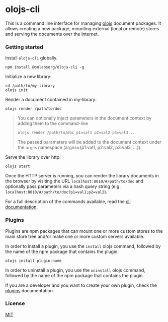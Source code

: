 # olojs-cli
This is a command line interface for managing [olojs] document packages.
It allows creating a new package, mounting external (local or remote) stores
and serving the documents over the internet.

### Getting started
Install `olojs-cli` globally.

```
npm install @onlabsorg/olojs-cli -g
```

Initialize a new library:

```
cd /path/to/my-library
olojs init
```

Render a document contained in my-library:

```
olojs render /path/to/doc
```

>   You can optionally inject parameters in the document context by adding them
>   to the command-line
>
>   `olojs render /path/to/doc p1=val1 p2=val2 p3=val3 ...`
>
>   The passed parameters will be added to the document context under the `argns`
>   namespace (argns={p1:val1, p2:val2, p3:val3, ...}).

Serve the library over http:

```
olojs start
```

Once the HTTP server is running, you can render the library documents in the browser
by visiting the URL `localhost:8010/#/path/to/doc` and optionally pass parameters
via a hash query string (e.g. `localhost:8010/#/path/to/doc?p1=val1;p2=val2`).

For a full description of the commands available, read the
[cli documentation](./docs/cli.md).


### Plugins
Plugins are npm packages that can mount one or more custom stores to the main
store tree and/or make one or more custom servers available.

In order to install a plugin, you use the `install` olojs command, followed
by the name of the npm package that contains the plugin.

```
olojs install plugin-name
```

In order to uninstall a plugin, you use the `uninstall` olojs command, followed
by the name of the npm package that contains the plugin.

If you are a developer and you want to create your own plugin, check the
[plugins](./docs/plugins.md) documentation.


### License
[MIT](https://opensource.org/licenses/MIT)


[olojs]: https://github.com/onlabsorg/olojs
